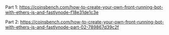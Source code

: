 Part 1: https://coinsbench.com/how-to-create-your-own-front-running-bot-with-ethers-js-and-fastlynode-f18e31de1c3e

Part 2: https://coinsbench.com/how-to-create-your-own-front-running-bot-with-ethers-js-and-fastlynode-part-02-789867d39c2f